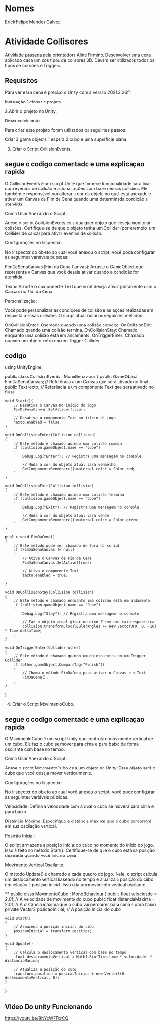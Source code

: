 # Nomes
Erick Felipe Mendes Galvez

# Atividade Collisores
Atividade passada pela orientadora Aline Firmino, Desenvolver uma cena aplicado cada um dos tipos de colisores 3D.
Devem ser utilizados todos os tipos de colisões e Triggers.

## Requisitos
Para ver essa cena é preciso o Unity com a versão 2021.3.26f1

Instalação 1.clonar o projeto 

2.Abrir o projeto no Unity.

Desenvolvimento

Para criar esse projeto foram utilizados os seguintes passos:

Criar 3 game objects 1 espera,2 cubo e uma superficie plana.

3. Criar o Script CollisionEvents.

## segue o codigo comentado e uma explicaçao rapida

O CollisionEvents é um script Unity que fornece funcionalidade para lidar com eventos de colisão e acionar ações com base nessas colisões. Ele também é responsável por alterar a cor do objeto no qual está anexado e ativar um Canvas de Fim de Cena quando uma determinada condição é atendida.

Como Usar
Anexando o Script:

Anexe o script CollisionEvents.cs a qualquer objeto que deseja monitorar colisões. Certifique-se de que o objeto tenha um Collider (por exemplo, um Collider de caixa) para ativar eventos de colisão.

Configurações no Inspector:

No Inspector do objeto ao qual você anexou o script, você pode configurar as seguintes variáveis públicas:

FimDaSenaCanvas (Fim da Cena Canvas): Arraste o GameObject que representa o Canvas que você deseja ativar quando a condição for atendida.

Texto: Arraste o componente Text que você deseja ativar juntamente com o Canvas no Fim da Cena.

Personalização:

Você pode personalizar as condições de colisão e as ações realizadas em resposta a essas colisões. O script atual inclui os seguintes métodos:

OnCollisionEnter: Chamado quando uma colisão começa.
OnCollisionExit: Chamado quando uma colisão termina.
OnCollisionStay: Chamado enquanto uma colisão está em andamento.
OnTriggerEnter: Chamado quando um objeto entra em um Trigger Collider.

## codigo

using UnityEngine;

public class CollisionEvents : MonoBehaviour
{
    public GameObject FimDaSenaCanvas; // Referência a um Canvas que será ativado no final
    public Text texto; // Referência a um componente Text que será ativado no final

    void Start(){
        // Desativa o Canvas no início do jogo
        FimDaSenaCanvas.SetActive(false);
        
        // Desativa o componente Text no início do jogo
        texto.enabled = false;
    }

    void OnCollisionEnter(Collision collision)
    {
        // Este método é chamado quando uma colisão começa
        if (collision.gameObject.name == "Cube")
        {
            Debug.Log("Enter"); // Registra uma mensagem no console

            // Muda a cor do objeto atual para vermelho
            GetComponent<Renderer>().material.color = Color.red;
        }
    }

    void OnCollisionExit(Collision collision)
    {
        // Este método é chamado quando uma colisão termina
        if (collision.gameObject.name == "Cube")
        {
            Debug.Log("Exit"); // Registra uma mensagem no console

            // Muda a cor do objeto atual para verde
            GetComponent<Renderer>().material.color = Color.green;
        }
    }

    public void FimDaCena()
    {
        // Este método pode ser chamado de fora do script
        if (FimDaSenaCanvas != null)
        {
            // Ativa o Canvas de Fim da Cena
            FimDaSenaCanvas.SetActive(true);
            
            // Ativa o componente Text
            texto.enabled = true; 
        }
    }

    void OnCollisionStay(Collision collision)
    {
        // Este método é chamado enquanto uma colisão está em andamento
        if (collision.gameObject.name == "Cube")
        {
            Debug.Log("Stay"); // Registra uma mensagem no console

            // Faz o objeto atual girar no eixo Z com uma taxa específica
            collision.transform.localEulerAngles += new Vector3(0, 0, -10) * Time.deltaTime;
        }
    }

    void OnTriggerEnter(Collider other)
    {
        // Este método é chamado quando um objeto entra em um Trigger Collider
        if (other.gameObject.CompareTag("Finish"))
        {
            // Chama o método FimDaCena para ativar o Canvas e o Text
            FimDaCena();
        }
    }
}

4. Criar o Script  MovimentoCubo.

## segue o codigo comentado e uma explicaçao rapida

O MovimentoCubo é um script Unity que controla o movimento vertical de um cubo. Ele faz o cubo se mover para cima e para baixo de forma oscilante com base no tempo.

Como Usar
Anexando o Script:

Anexe o script MovimentoCubo.cs a um objeto no Unity. Esse objeto será o cubo que você deseja mover verticalmente.

Configurações no Inspector:

No Inspector do objeto ao qual você anexou o script, você pode configurar as seguintes variáveis públicas:

Velocidade: Defina a velocidade com a qual o cubo se moverá para cima e para baixo.

Distância Máxima: Especifique a distância máxima que o cubo percorrerá em sua oscilação vertical.

Posição Inicial:

O script armazena a posição inicial do cubo no momento do início do jogo. Isso é feito no método Start(). Certifique-se de que o cubo está na posição desejada quando você inicia a cena.

Movimento Vertical Oscilante:

O método Update() é chamado a cada quadro do jogo. Nele, o script calcula um deslocamento vertical baseado no tempo e atualiza a posição do cubo em relação à posição inicial. Isso cria um movimento vertical oscilante.

** public class MovimentoCubo : MonoBehaviour
{
    public float velocidade = 2.0f; // A velocidade de movimento do cubo
    public float distanciaMaxima = 2.0f; // A distância máxima que o cubo vai percorrer para cima e para baixo
    private Vector3 posicaoInicial; // A posição inicial do cubo

    void Start()
    {
        // Armazena a posição inicial do cubo
        posicaoInicial = transform.position;
    }

    void Update()
    {
        // Calcula o deslocamento vertical com base no tempo
        float deslocamentoVertical = Mathf.Sin(Time.time * velocidade) * distanciaMaxima;

        // Atualiza a posição do cubo
        transform.position = posicaoInicial + new Vector3(0, deslocamentoVertical, 0);
    }
}


## Video Do unity Funcionando

https://youtu.be/8NYcW7FkrCQ


